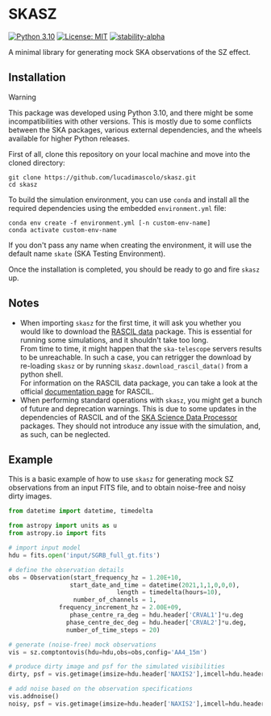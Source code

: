 
# SKASZ
[![Python 3.10](https://img.shields.io/badge/python-3.10-blue.svg)](https://www.python.org/downloads/release/python-31015/)
[![License: MIT](https://img.shields.io/badge/License-MIT-yellow.svg)](https://opensource.org/licenses/MIT)
[![stability-alpha](https://img.shields.io/badge/stability-alpha-f4d03f.svg)](https://github.com/mkenney/software-guides/blob/master/STABILITY-BADGES.md#alpha)

A minimal library for generating mock SKA observations of the SZ effect.

## Installation

> [!WARNING]
> This package was developed using Python 3.10, and there might be some incompatibilities with other versions. This is mostly due to some conflicts between the SKA packages, various external dependencies, and the wheels available for higher Python releases.

First of all, clone this repository on your local machine and move into the cloned directory:
```
git clone https://github.com/lucadimascolo/skasz.git
cd skasz
```

To build the simulation environment, you can use `conda` and install all the required dependencies using the embedded `environment.yml` file:
```
conda env create -f environment.yml [-n custom-env-name]
conda activate custom-env-name
```
If you don't pass any name when creating the environment, it will use the default name `skate` (SKA Testing Environment).

Once the installation is completed, you should be ready to go and fire `skasz` up.

## Notes
- When importing `skasz` for the first time, it will ask you whether you would like to download the [RASCIL data](https://gitlab.com/ska-telescope/external/rascil-main/-/tree/master/data?ref_type=heads) package. This is essential for running some simulations, and it shouldn't take too long. <br>
From time to time, it might happen that the `ska-telescope` servers results to be unreachable. In such a case, you can retrigger the download by re-loading `skasz` or by running `skasz.download_rascil_data()` from a python shell. <br>
For information on the RASCIL data package, you can take a look at the official [documentation page](https://rascil-main.readthedocs.io/en/latest/RASCIL_install.html#installation-via-pip) for RASCIL.
- When performing standard operations with `skasz`, you might get a bunch of future and deprecation warnings. This is due to some updates in the dependencies of RASCIL and of the [SKA Science Data Processor](https://gitlab.com/ska-telescope/sdp) packages. They should not introduce any issue with the simulation, and, as such, can be neglected.

## Example
This is a basic example of how to use `skasz` for generating mock SZ observations from an input FITS file, and to obtain noise-free and noisy dirty images.

```python
from datetime import datetime, timedelta

from astropy import units as u
from astropy.io import fits

# import input model
hdu = fits.open('input/SGRB_full_gt.fits')

# define the observation details
obs = Observation(start_frequency_hz = 1.20E+10,
                 start_date_and_time = datetime(2021,1,1,0,0,0),
                              length = timedelta(hours=10),
                  number_of_channels = 1,
              frequency_increment_hz = 2.00E+09,
                 phase_centre_ra_deg = hdu.header['CRVAL1']*u.deg
                phase_centre_dec_deg = hdu.header['CRVAL2']*u.deg,
                number_of_time_steps = 20)

# generate (noise-free) mock observations
vis = sz.comptontovis(hdu=hdu,obs=obs,config='AA4_15m')

# produce dirty image and psf for the simulated visibilities
dirty, psf = vis.getimage(imsize=hdu.header['NAXIS2'],imcell=hdu.header['CDELT2']*u.deg)

# add noise based on the observation specifications
vis.addnoise()
noisy, psf = vis.getimage(imsize=hdu.header['NAXIS2'],imcell=hdu.header['CDELT2']*u.deg)

```

